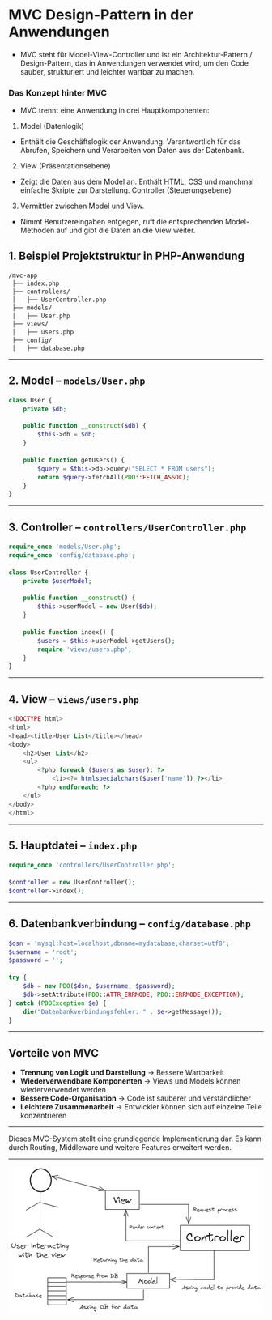 # MVC Design-Pattern in der Anwendungen

- MVC steht für Model-View-Controller und ist ein Architektur-Pattern / Design-Pattern, das in Anwendungen verwendet wird, um den Code sauber, strukturiert und leichter wartbar zu machen.

### Das Konzept hinter MVC

- MVC trennt eine Anwendung in drei Hauptkomponenten:

1. Model (Datenlogik)

- Enthält die Geschäftslogik der Anwendung.
  Verantwortlich für das Abrufen, Speichern und Verarbeiten von Daten aus der Datenbank.

2. View (Präsentationsebene)

- Zeigt die Daten aus dem Model an.
  Enthält HTML, CSS und manchmal einfache Skripte zur Darstellung.
  Controller (Steuerungsebene)

3. Vermittler zwischen Model und View.

- Nimmt Benutzereingaben entgegen, ruft die entsprechenden Model-Methoden auf und gibt die Daten an die View weiter.

## 1. Beispiel Projektstruktur in PHP-Anwendung

```
/mvc-app
 ├── index.php
 ├── controllers/
 │   ├── UserController.php
 ├── models/
 │   ├── User.php
 ├── views/
 │   ├── users.php
 ├── config/
 │   ├── database.php
```

---

## 2. Model – `models/User.php`

```php
class User {
    private $db;

    public function __construct($db) {
        $this->db = $db;
    }

    public function getUsers() {
        $query = $this->db->query("SELECT * FROM users");
        return $query->fetchAll(PDO::FETCH_ASSOC);
    }
}
```

---

## 3. Controller – `controllers/UserController.php`

```php
require_once 'models/User.php';
require_once 'config/database.php';

class UserController {
    private $userModel;

    public function __construct() {
        $this->userModel = new User($db);
    }

    public function index() {
        $users = $this->userModel->getUsers();
        require 'views/users.php';
    }
}
```

---

## 4. View – `views/users.php`

```php
<!DOCTYPE html>
<html>
<head><title>User List</title></head>
<body>
    <h2>User List</h2>
    <ul>
        <?php foreach ($users as $user): ?>
            <li><?= htmlspecialchars($user['name']) ?></li>
        <?php endforeach; ?>
    </ul>
</body>
</html>
```

---

## 5. Hauptdatei – `index.php`

```php
require_once 'controllers/UserController.php';

$controller = new UserController();
$controller->index();
```

---

## 6. Datenbankverbindung – `config/database.php`

```php
$dsn = 'mysql:host=localhost;dbname=mydatabase;charset=utf8';
$username = 'root';
$password = '';

try {
    $db = new PDO($dsn, $username, $password);
    $db->setAttribute(PDO::ATTR_ERRMODE, PDO::ERRMODE_EXCEPTION);
} catch (PDOException $e) {
    die("Datenbankverbindungsfehler: " . $e->getMessage());
}
```

---

## Vorteile von MVC

- **Trennung von Logik und Darstellung** → Bessere Wartbarkeit
- **Wiederverwendbare Komponenten** → Views und Models können wiederverwendet werden
- **Bessere Code-Organisation** → Code ist sauberer und verständlicher
- **Leichtere Zusammenarbeit** → Entwickler können sich auf einzelne Teile konzentrieren

---

Dieses MVC-System stellt eine grundlegende Implementierung dar. Es kann durch Routing, Middleware und weitere Features erweitert werden.

---

![MVC Design-Pattern](./images/mvc.png)




